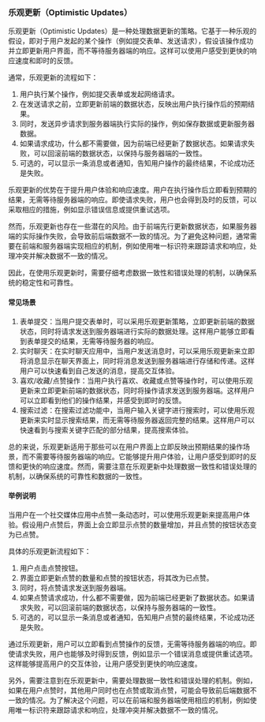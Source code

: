 ### 乐观更新（Optimistic Updates）

乐观更新（Optimistic Updates）是一种处理数据更新的策略。它基于一种乐观的假设，即对于用户发起的某个操作（例如提交表单、发送请求），假设该操作成功并立即更新用户界面，而不等待服务器端的响应。这样可以使用户感受到更快的响应速度和即时的反馈。

通常，乐观更新的流程如下：

1. 用户执行某个操作，例如提交表单或发起网络请求。
2. 在发送请求之前，立即更新前端的数据状态，反映出用户执行操作后的预期结果。
3. 同时，发送异步请求到服务器端执行实际的操作，例如保存数据或更新服务器数据。
4. 如果请求成功，什么都不需要做，因为前端已经更新了数据状态。如果请求失败，可以回滚前端的数据状态，以保持与服务器端的一致性。
5. 可选的，可以显示一条消息或者通知，告知用户操作的最终结果，不论成功还是失败。

乐观更新的优势在于提升用户体验和响应速度。用户在执行操作后立即看到预期的结果，无需等待服务器端的响应。即使请求失败，用户也会得到及时的反馈，可以采取相应的措施，例如显示错误信息或提供重试选项。

然而，乐观更新也存在一些潜在的风险。由于前端先行更新数据状态，如果服务器端的实际操作失败，会导致前后端数据不一致的情况。为了避免这种问题，通常需要在前端和服务器端实现相应的机制，例如使用唯一标识符来跟踪请求和响应，处理冲突并解决数据不一致的情况。

因此，在使用乐观更新时，需要仔细考虑数据一致性和错误处理的机制，以确保系统的稳定性和可靠性。



#### 常见场景

1. 表单提交：当用户提交表单时，可以采用乐观更新策略，立即更新前端的数据状态，同时将请求发送到服务器端进行实际的数据处理。这样用户能够立即看到表单提交的结果，无需等待服务器的响应。
2. 实时聊天：在实时聊天应用中，当用户发送消息时，可以采用乐观更新来立即将消息显示在聊天界面上，同时将消息发送到服务器端进行存储和传递。这样用户可以快速看到自己发送的消息，提高交互体验。
3. 喜欢/收藏/点赞操作：当用户执行喜欢、收藏或点赞等操作时，可以使用乐观更新来立即更新前端的数据状态，同时将操作请求发送到服务器端。这样用户可以立即看到他们的操作结果，并感受到即时的反馈。
4. 搜索过滤：在搜索过滤功能中，当用户输入关键字进行搜索时，可以使用乐观更新来实时显示搜索结果，而无需等待服务器返回完整的结果。这样用户可以快速看到与搜索关键字匹配的部分结果，提高搜索体验。

总的来说，乐观更新适用于那些可以在用户界面上立即反映出预期结果的操作场景，而不需要等待服务器端的响应。它能够提升用户体验，让用户感受到即时的反馈和更快的响应速度。然而，需要注意在乐观更新中处理数据一致性和错误处理的机制，以确保系统的可靠性和数据的一致性。



#### 举例说明

当用户在一个社交媒体应用中点赞一条动态时，可以使用乐观更新来提高用户体验。假设用户点赞后，界面上会立即显示点赞的数量增加，并且点赞的按钮状态变为已点赞。

具体的乐观更新流程如下：

1. 用户点击点赞按钮。
2. 界面立即更新点赞的数量和点赞的按钮状态，将其改为已点赞。
3. 同时，将点赞请求发送到服务器端。
4. 如果点赞请求成功，什么都不需要做，因为前端已经更新了数据状态。如果请求失败，可以回滚前端的数据状态，以保持与服务器端的一致性。
5. 可选的，可以显示一条消息或者通知，告知用户点赞的最终结果，不论成功还是失败。

通过乐观更新，用户可以立即看到点赞操作的反馈，无需等待服务器端的响应。即使请求失败，用户也能够及时得到反馈，例如显示一个错误消息或提供重试选项。这样能够提高用户的交互体验，让用户感受到更快的响应速度。

另外，需要注意到在乐观更新中，需要处理数据一致性和错误处理的机制。例如，如果在用户点赞时，其他用户同时也在点赞或取消点赞，可能会导致前后端数据不一致的情况。为了解决这个问题，可以在前端和服务器端使用相应的机制，例如使用唯一标识符来跟踪请求和响应，处理冲突并解决数据不一致的情况。